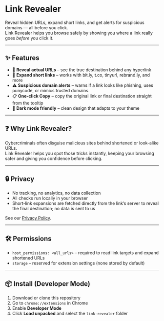 
# Link Revealer

Reveal hidden URLs, expand short links, and get alerts for suspicious domains — all before you click.  
Link Revealer helps you browse safely by showing you where a link really goes *before* you click it.

---

## ✨ Features
- 🔎 **Reveal actual URLs** – see the true destination behind any hyperlink
- 🔗 **Expand short links** – works with bit.ly, t.co, tinyurl, rebrand.ly, and more
- ⚠️ **Suspicious domain alerts** – warns if a link looks like phishing, uses punycode, or mimics trusted domains
- 📋 **One-click Copy** – copy the original link or final destination straight from the tooltip
- 🌙 **Dark mode friendly** – clean design that adapts to your theme

---

## ❓ Why Link Revealer?
Cybercriminals often disguise malicious sites behind shortened or look-alike URLs.  
Link Revealer helps you spot those tricks instantly, keeping your browsing safer and giving you confidence before clicking.

---

## 🔒 Privacy
- No tracking, no analytics, no data collection  
- All checks run locally in your browser  
- Short-link expansions are fetched directly from the link’s server to reveal the final destination; no data is sent to us  

See our [Privacy Policy](https://your-vercel-domain.vercel.app/privacy.html).

---

## 🛠 Permissions
- `host_permissions: <all_urls>` – required to read link targets and expand shortened URLs  
- `storage` – reserved for extension settings (none stored by default)

---

## 📦 Install (Developer Mode)
1. Download or clone this repository  
2. Go to `chrome://extensions` in Chrome  
3. Enable **Developer Mode**  
4. Click **Load unpacked** and select the `link-revealer` folder
